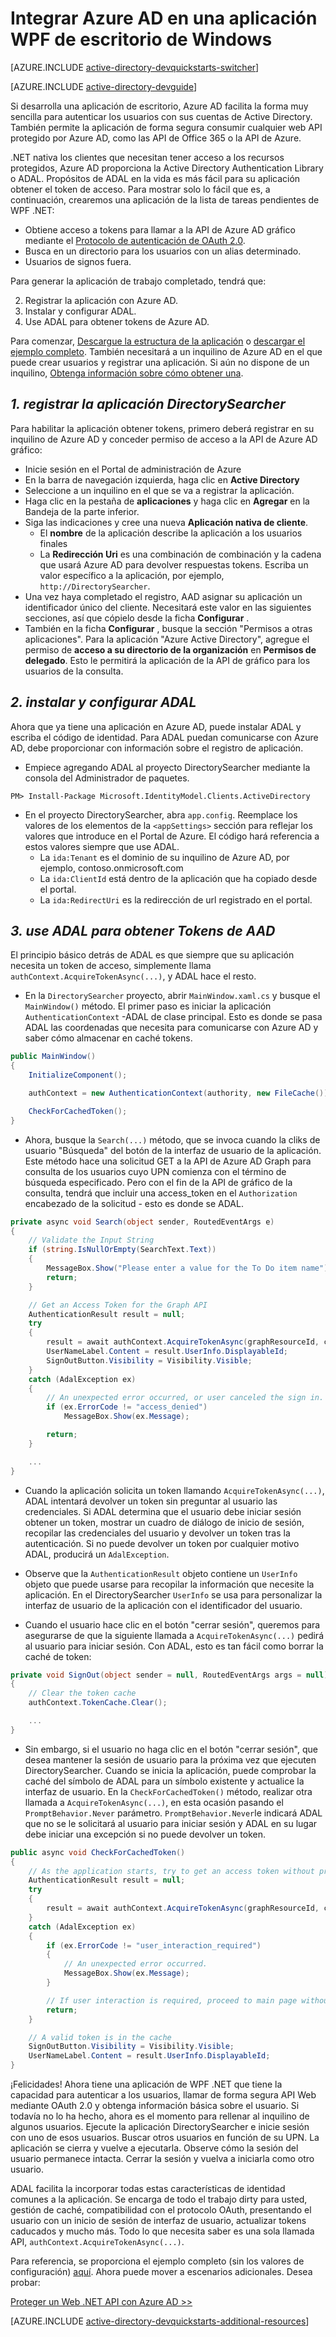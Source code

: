 <properties
    pageTitle="Introducción de .NET de Azure AD | Microsoft Azure"
    description="Cómo crear una aplicación de escritorio de Windows .NET que se integra con Azure AD para iniciar sesión y llamadas de Azure AD protegido API con OAuth."
    services="active-directory"
    documentationCenter=".net"
    authors="dstrockis"
    manager="mbaldwin"
    editor=""/>

<tags
    ms.service="active-directory"
    ms.workload="identity"
    ms.tgt_pltfrm="na"
    ms.devlang="dotnet"
    ms.topic="article"
    ms.date="09/16/2016"
    ms.author="dastrock"/>


# <a name="integrate-azure-ad-into-a-windows-desktop-wpf-app"></a>Integrar Azure AD en una aplicación WPF de escritorio de Windows

[AZURE.INCLUDE [active-directory-devquickstarts-switcher](../../includes/active-directory-devquickstarts-switcher.md)]

[AZURE.INCLUDE [active-directory-devguide](../../includes/active-directory-devguide.md)]

Si desarrolla una aplicación de escritorio, Azure AD facilita la forma muy sencilla para autenticar los usuarios con sus cuentas de Active Directory.  También permite la aplicación de forma segura consumir cualquier web API protegido por Azure AD, como las API de Office 365 o la API de Azure.

.NET nativa los clientes que necesitan tener acceso a los recursos protegidos, Azure AD proporciona la Active Directory Authentication Library o ADAL.  Propósitos de ADAL en la vida es más fácil para su aplicación obtener el token de acceso.  Para mostrar solo lo fácil que es, a continuación, crearemos una aplicación de la lista de tareas pendientes de WPF .NET:

-   Obtiene acceso a tokens para llamar a la API de Azure AD gráfico mediante el [Protocolo de autenticación de OAuth 2.0](https://msdn.microsoft.com/library/azure/dn645545.aspx).
-   Busca en un directorio para los usuarios con un alias determinado.
-   Usuarios de signos fuera.

Para generar la aplicación de trabajo completado, tendrá que:

2. Registrar la aplicación con Azure AD.
3. Instalar y configurar ADAL.
5. Use ADAL para obtener tokens de Azure AD.

Para comenzar, [Descargue la estructura de la aplicación](https://github.com/AzureADQuickStarts/NativeClient-DotNet/archive/skeleton.zip) o [descargar el ejemplo completo](https://github.com/AzureADQuickStarts/NativeClient-DotNet/archive/complete.zip).  También necesitará a un inquilino de Azure AD en el que puede crear usuarios y registrar una aplicación.  Si aún no dispone de un inquilino, [Obtenga información sobre cómo obtener una](active-directory-howto-tenant.md).

## <a name="1-register-the-directorysearcher-application"></a>*1. registrar la aplicación DirectorySearcher*
Para habilitar la aplicación obtener tokens, primero deberá registrar en su inquilino de Azure AD y conceder permiso de acceso a la API de Azure AD gráfico:

-   Inicie sesión en el Portal de administración de Azure
-   En la barra de navegación izquierda, haga clic en **Active Directory**
-   Seleccione a un inquilino en el que se va a registrar la aplicación.
-   Haga clic en la pestaña de **aplicaciones** y haga clic en **Agregar** en la Bandeja de la parte inferior.
-   Siga las indicaciones y cree una nueva **Aplicación nativa de cliente**.
    -   El **nombre** de la aplicación describe la aplicación a los usuarios finales
    -   La **Redirección Uri** es una combinación de combinación y la cadena que usará Azure AD para devolver respuestas tokens.  Escriba un valor específico a la aplicación, por ejemplo, `http://DirectorySearcher`.
-   Una vez haya completado el registro, AAD asignar su aplicación un identificador único del cliente.  Necesitará este valor en las siguientes secciones, así que cópielo desde la ficha **Configurar** .
- También en la ficha **Configurar** , busque la sección "Permisos a otras aplicaciones".  Para la aplicación "Azure Active Directory", agregue el permiso de **acceso a su directorio de la organización** en **Permisos de delegado**.  Esto le permitirá la aplicación de la API de gráfico para los usuarios de la consulta.

## <a name="2-install--configure-adal"></a>*2. instalar y configurar ADAL*
Ahora que ya tiene una aplicación en Azure AD, puede instalar ADAL y escriba el código de identidad.  Para ADAL puedan comunicarse con Azure AD, debe proporcionar con información sobre el registro de aplicación.
-   Empiece agregando ADAL al proyecto DirectorySearcher mediante la consola del Administrador de paquetes.

```
PM> Install-Package Microsoft.IdentityModel.Clients.ActiveDirectory
```

-   En el proyecto DirectorySearcher, abra `app.config`.  Reemplace los valores de los elementos de la `<appSettings>` sección para reflejar los valores que introduce en el Portal de Azure.  El código hará referencia a estos valores siempre que use ADAL.
    -   La `ida:Tenant` es el dominio de su inquilino de Azure AD, por ejemplo, contoso.onmicrosoft.com
    -   La `ida:ClientId` está dentro de la aplicación que ha copiado desde el portal.
    -   La `ida:RedirectUri` es la redirección de url registrado en el portal.

## <a name="3--use-adal-to-get-tokens-from-aad"></a>*3. use ADAL para obtener Tokens de AAD*
El principio básico detrás de ADAL es que siempre que su aplicación necesita un token de acceso, simplemente llama `authContext.AcquireTokenAsync(...)`, y ADAL hace el resto.  

-   En la `DirectorySearcher` proyecto, abrir `MainWindow.xaml.cs` y busque el `MainWindow()` método.  El primer paso es iniciar la aplicación `AuthenticationContext` -ADAL de clase principal.  Esto es donde se pasa ADAL las coordenadas que necesita para comunicarse con Azure AD y saber cómo almacenar en caché tokens.

```C#
public MainWindow()
{
    InitializeComponent();

    authContext = new AuthenticationContext(authority, new FileCache());

    CheckForCachedToken();
}
```

- Ahora, busque la `Search(...)` método, que se invoca cuando la cliks de usuario "Búsqueda" del botón de la interfaz de usuario de la aplicación.  Este método hace una solicitud GET a la API de Azure AD Graph para consulta de los usuarios cuyo UPN comienza con el término de búsqueda especificado.  Pero con el fin de la API de gráfico de la consulta, tendrá que incluir una access_token en el `Authorization` encabezado de la solicitud - esto es donde se ADAL.

```C#
private async void Search(object sender, RoutedEventArgs e)
{
    // Validate the Input String
    if (string.IsNullOrEmpty(SearchText.Text))
    {
        MessageBox.Show("Please enter a value for the To Do item name");
        return;
    }

    // Get an Access Token for the Graph API
    AuthenticationResult result = null;
    try
    {
        result = await authContext.AcquireTokenAsync(graphResourceId, clientId, redirectUri, new PlatformParameters(PromptBehavior.Auto));
        UserNameLabel.Content = result.UserInfo.DisplayableId;
        SignOutButton.Visibility = Visibility.Visible;
    }
    catch (AdalException ex)
    {
        // An unexpected error occurred, or user canceled the sign in.
        if (ex.ErrorCode != "access_denied")
            MessageBox.Show(ex.Message);

        return;
    }

    ...
}
```
- Cuando la aplicación solicita un token llamando `AcquireTokenAsync(...)`, ADAL intentará devolver un token sin preguntar al usuario las credenciales.  Si ADAL determina que el usuario debe iniciar sesión obtener un token, mostrar un cuadro de diálogo de inicio de sesión, recopilar las credenciales del usuario y devolver un token tras la autenticación.  Si no puede devolver un token por cualquier motivo ADAL, producirá un `AdalException`.
- Observe que la `AuthenticationResult` objeto contiene un `UserInfo` objeto que puede usarse para recopilar la información que necesite la aplicación.  En el DirectorySearcher `UserInfo` se usa para personalizar la interfaz de usuario de la aplicación con el identificador del usuario.

- Cuando el usuario hace clic en el botón "cerrar sesión", queremos para asegurarse de que la siguiente llamada a `AcquireTokenAsync(...)` pedirá al usuario para iniciar sesión.  Con ADAL, esto es tan fácil como borrar la caché de token:

```C#
private void SignOut(object sender = null, RoutedEventArgs args = null)
{
    // Clear the token cache
    authContext.TokenCache.Clear();

    ...
}
```

- Sin embargo, si el usuario no haga clic en el botón "cerrar sesión", que desea mantener la sesión de usuario para la próxima vez que ejecuten DirectorySearcher.  Cuando se inicia la aplicación, puede comprobar la caché del símbolo de ADAL para un símbolo existente y actualice la interfaz de usuario.  En la `CheckForCachedToken()` método, realizar otra llamada a `AcquireTokenAsync(...)`, en esta ocasión pasando el `PromptBehavior.Never` parámetro.  `PromptBehavior.Never`le indicará ADAL que no se le solicitará al usuario para iniciar sesión y ADAL en su lugar debe iniciar una excepción si no puede devolver un token.

```C#
public async void CheckForCachedToken() 
{
    // As the application starts, try to get an access token without prompting the user.  If one exists, show the user as signed in.
    AuthenticationResult result = null;
    try
    {
        result = await authContext.AcquireTokenAsync(graphResourceId, clientId, redirectUri, new PlatformParameters(PromptBehavior.Never));
    }
    catch (AdalException ex)
    {
        if (ex.ErrorCode != "user_interaction_required")
        {
            // An unexpected error occurred.
            MessageBox.Show(ex.Message);
        }

        // If user interaction is required, proceed to main page without singing the user in.
        return;
    }

    // A valid token is in the cache
    SignOutButton.Visibility = Visibility.Visible;
    UserNameLabel.Content = result.UserInfo.DisplayableId;
}
```

¡Felicidades! Ahora tiene una aplicación de WPF .NET que tiene la capacidad para autenticar a los usuarios, llamar de forma segura API Web mediante OAuth 2.0 y obtenga información básica sobre el usuario.  Si todavía no lo ha hecho, ahora es el momento para rellenar al inquilino de algunos usuarios.  Ejecute la aplicación DirectorySearcher e inicie sesión con uno de esos usuarios.  Buscar otros usuarios en función de su UPN.  La aplicación se cierra y vuelve a ejecutarla.  Observe cómo la sesión del usuario permanece intacta.  Cerrar la sesión y vuelva a iniciarla como otro usuario.

ADAL facilita la incorporar todas estas características de identidad comunes a la aplicación.  Se encarga de todo el trabajo dirty para usted, gestión de caché, compatibilidad con el protocolo OAuth, presentando el usuario con un inicio de sesión de interfaz de usuario, actualizar tokens caducados y mucho más.  Todo lo que necesita saber es una sola llamada API, `authContext.AcquireTokenAsync(...)`.

Para referencia, se proporciona el ejemplo completo (sin los valores de configuración) [aquí](https://github.com/AzureADQuickStarts/NativeClient-DotNet/archive/complete.zip).  Ahora puede mover a escenarios adicionales.  Desea probar:

[Proteger un Web .NET API con Azure AD >>](active-directory-devquickstarts-webapi-dotnet.md)

[AZURE.INCLUDE [active-directory-devquickstarts-additional-resources](../../includes/active-directory-devquickstarts-additional-resources.md)]
